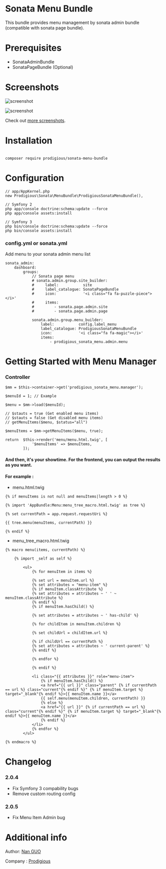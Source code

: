 # Sonata Menu Bundle
 
This bundle provides menu management by sonata admin bundle (compatible with sonata page bundle).

# Prerequisites
- SonataAdminBundle
- SonataPageBundle (Optional)

# Screenshots

![screenshot](https://github.com/nan-guo/Sonata-Menu-Bundle/blob/master/Resources/public/imgs/screenshot-1.png)

![screenshot](https://github.com/nan-guo/Sonata-Menu-Bundle/blob/master/Resources/public/imgs/screenshot-3.png)

Check out [more screenshots](https://github.com/nan-guo/Sonata-Menu-Bundle/tree/master/Resources/public/imgs).

# Installation

```

composer require prodigious/sonata-menu-bundle

```

# Configuration
```
// app/AppKernel.php
new Prodigious\Sonata\MenuBundle\ProdigiousSonataMenuBundle(),

// Symfony 2
php app/console doctrine:schema:update --force
php app/console assets:install

// Symfony 3
php bin/console doctrine:schema:update --force
php bin/console assets:install
```

### config.yml or sonata.yml

Add menu to your sonata admin menu list

```
sonata_admin:
    dashboard:
        groups:
            // Sonata page menu
            # sonata.admin.group.site_builder:
            #     label:           site
            #     label_catalogue: SonataPageBundle
            #     icon:            '<i class="fa fa-puzzle-piece"></i>'
            #     items:
            #         - sonata.page.admin.site
            #         - sonata.page.admin.page
            
            sonata.admin.group.menu_builder:
                label:           config.label_menu
                label_catalogue: ProdigiousSonataMenuBundle
                icon:            '<i class="fa fa-magic"></i>'
                items:
                    - prodigious_sonata_menu.admin.menu
```

# Getting Started with Menu Manager

### Controller

```
$mm = $this->container->get('prodigious_sonata_menu.manager');

$menuId = 1; // Example

$menu = $mm->load($menuId);

// $stauts = true (Get enabled menu items)
// $stauts = false (Get disabled menu items)
// getMenuItems($menu, $status="all")

$menuItems = $mm->getMenuItems($menu, true);

return  $this->render('menu/menu.html.twig', [
            '$menuItems' => $menuItems,
        ]);

```

#### And then, it's your showtime. For the frontend, you can output the results as you want. 

#### For example :

* menu.html.twig

```
{% if menuItems is not null and menuItems|length > 0 %}

{% import 'AppBundle:Menu:menu_tree_macro.html.twig' as tree %}

{% set currentPath = app.request.requestUri %}

{{ tree.menu(menuItems, currentPath) }}

{% endif %}
```

* menu_tree_macro.html.twig

```
{% macro menu(items, currentPath) %}
    
    {% import _self as self %}

        <ul>
            {% for menuItem in items %}
    
            {% set url = menuItem.url %}
            {% set attributes = "menu-item" %}
            {% if menuItem.classAttribute %}
            {% set attributes = attributes ~ ' ' ~ menuItem.classAttribute %}
            {% endif %}
            {% if menuItem.hasChild() %}
            
            {% set attributes = attributes ~ ' has-child' %}
            
            {% for childItem in menuItem.children %}

            {% set childUrl = childItem.url %}

            {% if childUrl == currentPath %}
            {% set attributes = attributes ~ ' current-parent' %}
            {% endif %}
            
            {% endfor %}
            
            {% endif %}

            <li class="{{ attributes }}" role="menu-item">
                {% if menuItem.hasChild() %}
                <a href="{{ url }}" class="parent" {% if currentPath == url %} class="current"{% endif %}" {% if menuItem.target %} target="_blank"{% endif %}>{{ menuItem.name }}</a>
                {{ self.menu(menuItem.children, currentPath) }}
                {% else %}
                <a href="{{ url }}" {% if currentPath == url %} class="current"{% endif %}" {% if menuItem.target %} target="_blank"{% endif %}>{{ menuItem.name }}</a>
                {% endif %}
            </li>
            {% endfor %}
        </ul>

{% endmacro %}
```

# Changelog
### 2.0.4
- Fix Symfony 3 compability bugs
- Remove custom routing config
  
### 2.0.5
- Fix Menu Item Admin bug

# Additional info
Author: [Nan GUO](https://github.com/nan-guo/)
 
Company : [Prodigious](http://www.prodigious.com/)

